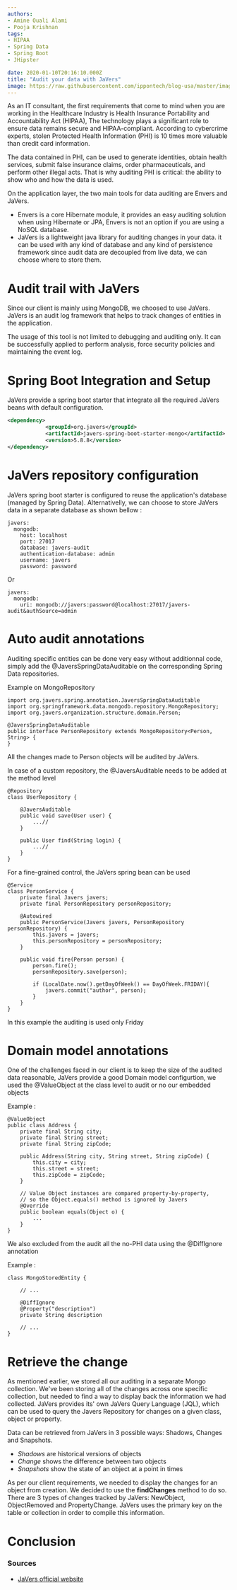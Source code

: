 ```yaml
---
authors:
- Amine Ouali Alami
- Pooja Krishnan
tags:
- HIPAA
- Spring Data
- Spring Boot
- JHipster

date: 2020-01-10T20:16:10.000Z
title: "Audit your data with JaVers"
image: https://raw.githubusercontent.com/ippontech/blog-usa/master/images/2019/07/container-2539942_1920.jpg
---
```


As an IT consultant, the first requirements that come to mind when you are working in the Healthcare Industry is Health Insurance Portability and Accountability Act (HIPAA), The technology plays a significant role to ensure data remains secure and HIPAA-compliant. According to cybercrime experts, stolen Protected Health Information (PHI) is 10 times more valuable than credit card information.

The data contained in PHI, can be used to generate identities, obtain health services, submit false insurance claims, order pharmaceuticals, and perform other illegal acts. That is why auditing PHI is critical: the ability to show who and how the data is used.

On the application layer, the two main tools for data auditing are Envers and JaVers.
- Envers is a core Hibernate module, it provides an easy auditing solution when using Hibernate or JPA, Envers is not an option if you are using a NoSQL database.
- JaVers is a lightweight java library for auditing changes in your data. it can be used with any kind of database and any kind of persistence framework since audit data are decoupled from live data, we can choose where to store them.


# Audit trail with JaVers
Since our client is mainly using MongoDB, we choosed to use JaVers.
JaVers is an audit log framework that helps to track changes of entities in the application.

The usage of this tool is not limited to debugging and auditing only. It can be successfully applied to perform analysis, force security policies and maintaining the event log.

# Spring Boot Integration and Setup
JaVers provide a spring boot starter that integrate all the required JaVers beans with default configuration.
```xml
<dependency>
			<groupId>org.javers</groupId>
			<artifactId>javers-spring-boot-starter-mongo</artifactId>
			<version>5.8.8</version>
</dependency>
```


# JaVers repository configuration
JaVers spring boot starter is configured to reuse the application's database (managed by Spring Data).
Alternativelly, we can choose to store JaVers data in a separate database as shown bellow :

```
javers:
  mongodb:
    host: localhost
    port: 27017
    database: javers-audit
    authentication-database: admin
    username: javers
    password: password
```
Or

```
javers:
  mongodb:
    uri: mongodb://javers:password@localhost:27017/javers-audit&authSource=admin
```

# Auto audit annotations

Auditing specific entities can be done very easy without additionnal code, simply add the @JaversSpringDataAuditable on the corresponding Spring Data repositories.

Example on MongoRepository
```
import org.javers.spring.annotation.JaversSpringDataAuditable
import org.springframework.data.mongodb.repository.MongoRepository;
import org.javers.organization.structure.domain.Person;

@JaversSpringDataAuditable
public interface PersonRepository extends MongoRepository<Person, String> {
}
```
All the changes made to Person objects will be audited by JaVers.

In case of a custom repository, the @JaversAuditable needs to be added at the method level

```
@Repository
class UserRepository {

    @JaversAuditable
    public void save(User user) {
        ...//
    }

    public User find(String login) {
        ...//
    }
}
```

For a fine-grained control, the JaVers spring bean can be used

```
@Service
class PersonService {
    private final Javers javers;
    private final PersonRepository personRepository;

    @Autowired
    public PersonService(Javers javers, PersonRepository personRepository) {
        this.javers = javers;
        this.personRepository = personRepository;
    }
    
    public void fire(Person person) {
        person.fire();
        personRepository.save(person);

        if (LocalDate.now().getDayOfWeek() == DayOfWeek.FRIDAY){
            javers.commit("author", person);
        }
    }
}
```
In this example the auditing is used only Friday

# Domain model annotations
One of the challenges faced in our client is to keep the size of the audited data reasonable, JaVers provide a good Domain model configurtion, we used the @ValueObject at the class level to audit or no our embedded objects

Example :

```
@ValueObject
public class Address {
    private final String city;
    private final String street;
    private final String zipCode;

    public Address(String city, String street, String zipCode) {
        this.city = city;
        this.street = street;
        this.zipCode = zipCode;
    }

    // Value Object instances are compared property-by-property,
    // so the Object.equals() method is ignored by Javers
    @Override
    public boolean equals(Object o) {
        ...
    }
}
```

We also excluded from the audit all the no-PHI data using the @DiffIgnore annotation

Example :

```
class MongoStoredEntity {
    
    // ... 

    @DiffIgnore
    @Property("description")
    private String description

    // ... 
} 
```

# Retrieve the change
As mentioned earlier, we stored all our auditing in a separate Mongo collection. We've been storing all of the changes across one specific collection, but needed to find a way to display back the information we had collected. JaVers provides its' own JaVers Query Language (JQL), which can be used to query the Javers Repository for changes on a given class, object or property.

Data can be retrieved from JaVers in 3 possible ways: Shadows, Changes and Snapshots.
  * *Shadows* are historical versions of objects
  * *Change* shows the difference between two objects
  * *Snapshots* show the state of an object at a point in times

As per our client requirements, we needed to display the changes for an object from creation. We decided to use the **findChanges** method to do so. There are 3 types of changes tracked by JaVers: NewObject, ObjectRemoved and PropertyChange. JaVers uses the primary key on the table or collection in order to compile this information.

# Conclusion





### Sources
* [JaVers official website](https://javers.org/documentation/)
